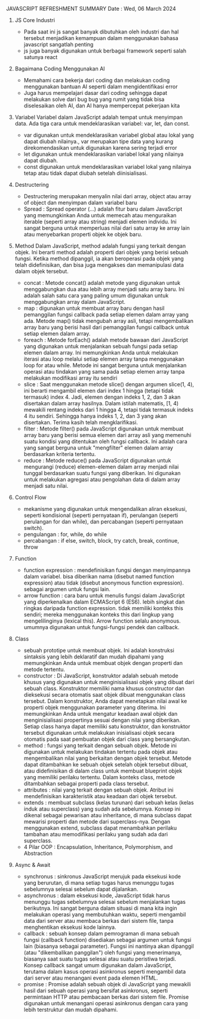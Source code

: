 JAVASCRIPT REFRESHMENT SUMMARY
Date : Wed, 06 March 2024

1. JS Core Industri
    - Pada saat ini js sangat banyak dibutuhkan oleh industri dan hal tersebut menjadikan kemampuan dalam menggunakan bahasa javascript sangatlah penting
    - js juga banyak digunakan untuk berbagai framework seperti salah satunya react
     
2. Bagaimana Coding Menggunakan AI
    - Memahami cara bekerja dari coding dan melakukan coding menggunakan bantuan AI seperti dalam mengidentifikasi error
    - Juga harus mempelajari dasar dari coding sehingga dapat melakukan solve dari bug bug yang rumit yang tidak bisa diselesaikan oleh AI, dan AI hanya mempercepat pekerjaan kita
       
3. Variabel
    Variabel dalam JavaScript adalah tempat untuk menyimpan data. Ada tiga cara untuk mendeklarasikan variabel: var, let, dan const.
    - var digunakan untuk mendeklarasikan variabel global atau lokal yang dapat diubah nilainya., var merupakan tipe data yang kurang direkomendasikan untuk digunakan karena sering terjadi error
    - let digunakan untuk mendeklarasikan variabel lokal yang nilainya dapat diubah.
    - const digunakan untuk mendeklarasikan variabel lokal yang nilainya tetap atau tidak dapat diubah setelah diinisialisasi.
      
4. Destructering
    - Destructering merupakan menyalin nilai dari array, object atau array of object dan menyimpan dalam variabel baru
    - Spread : Spread operator (...) adalah fitur baru dalam JavaScript yang memungkinkan Anda untuk memecah atau menguraikan iterable (seperti array atau string) menjadi elemen individu. Ini sangat berguna untuk memperluas nilai dari satu array ke array lain atau menyebarkan properti objek ke objek baru. 
   
5. Method
     Dalam JavaScript, method adalah fungsi yang terkait dengan objek. Ini berarti method adalah properti dari objek yang berisi sebuah fungsi. Ketika method dipanggil, ia akan beroperasi pada objek yang telah didefinisikan, dan bisa juga mengakses dan memanipulasi data dalam objek tersebut.
     - concat : Metode concat() adalah metode yang digunakan untuk menggabungkan dua atau lebih array menjadi satu array baru. Ini adalah salah satu cara yang paling umum digunakan untuk menggabungkan array dalam JavaScript.
     - map : digunakan untuk membuat array baru dengan hasil pemanggilan fungsi callback pada setiap elemen dalam array yang ada. Metode map() tidak mengubah array asli, tetapi mengembalikan array baru yang berisi hasil dari pemanggilan fungsi callback untuk setiap elemen dalam array. 
     - foreach : Metode forEach() adalah metode bawaan dari JavaScript yang digunakan untuk menjalankan sebuah fungsi pada setiap elemen dalam array. Ini memungkinkan Anda untuk melakukan iterasi atau loop melalui setiap elemen array tanpa menggunakan loop for atau while. Metode ini sangat berguna untuk menjalankan operasi atau tindakan yang sama pada setiap elemen array tanpa melakukan modifikasi array itu sendiri
     - slice : Saat menggunakan metode slice() dengan argumen slice(1, 4), ini berarti mengambil elemen dari index 1 hingga (tetapi tidak termasuk) index 4. Jadi, elemen dengan indeks 1, 2, dan 3 akan disertakan dalam array hasilnya. Dalam istilah matematis, [1, 4) mewakili rentang indeks dari 1 hingga 4, tetapi tidak termasuk indeks 4 itu sendiri. Sehingga hanya indeks 1, 2, dan 3 yang akan disertakan. Terima kasih telah mengklarifikasi.
     - filter : Metode filter() pada JavaScript digunakan untuk membuat array baru yang berisi semua elemen dari array asli yang memenuhi suatu kondisi yang ditentukan oleh fungsi callback. Ini adalah cara yang sangat berguna untuk "mengfilter" elemen dalam array berdasarkan kriteria tertentu.
     - reduce : Metode reduce() pada JavaScript digunakan untuk mengurangi (reduce) elemen-elemen dalam array menjadi nilai tunggal berdasarkan suatu fungsi yang diberikan. Ini digunakan untuk melakukan agregasi atau pengolahan data di dalam array menjadi satu nilai.
       
6. Control Flow
    - mekanisme yang digunakan untuk mengendalikan aliran eksekusi, seperti kondisional (seperti pernyataan if), perulangan (seperti perulangan for dan while), dan percabangan (seperti pernyataan switch).
    - pengulangan : for, while, do while
    - percabangan : if else, switch, block, try catch, break, continue, throw
    
7. Function
    - function expression : mendefinisikan fungsi dengan menyimpannya dalam variabel. bisa diberikan nama (disebut named function expression) atau tidak (disebut anonymous function expression). sebagai argumen untuk fungsi lain.
    - arrow function : cara baru untuk menulis fungsi dalam JavaScript yang diperkenalkan dalam ECMAScript 6 (ES6). lebih singkat dan ringkas daripada function expression.  tidak memiliki konteks this sendiri; mereka menggunakan konteks this dari lingkup yang mengelilinginya (lexical this). Arrow function selalu anonymous. umumnya digunakan untuk fungsi-fungsi pendek dan callback. 
    
8. Class
    -  sebuah prototipe untuk membuat objek. Ini adalah konstruksi sintaksis yang lebih deklaratif dan mudah dipahami yang memungkinkan Anda untuk membuat objek dengan properti dan metode tertentu.
    -  constructor : Di JavaScript, konstruktor adalah sebuah metode khusus yang digunakan untuk menginisialisasi objek yang dibuat dari sebuah class. Konstruktor memiliki nama khusus constructor dan dieksekusi secara otomatis saat objek dibuat menggunakan class tersebut. Dalam konstruktor, Anda dapat menetapkan nilai awal ke properti objek menggunakan parameter yang diterima. Ini memungkinkan Anda untuk mengatur keadaan awal objek dan menginisialisasi propertinya sesuai dengan nilai yang diberikan. Setiap class hanya dapat memiliki satu konstruktor, dan konstruktor tersebut digunakan untuk melakukan inisialisasi objek secara otomatis pada saat pembuatan objek dari class yang bersangkutan.
    -  method : fungsi yang terkait dengan sebuah objek. Metode ini digunakan untuk melakukan tindakan tertentu pada objek atau mengembalikan nilai yang berkaitan dengan objek tersebut. Metode dapat ditambahkan ke sebuah objek setelah objek tersebut dibuat, atau didefinisikan di dalam class untuk membuat blueprint objek yang memiliki perilaku tertentu. Dalam konteks class, metode ditambahkan sebagai properti pada class tersebut.
    -  attributes : nilai yang terkait dengan sebuah objek. Atribut ini mendefinisikan karakteristik atau keadaan dari objek tersebut.
    -  extends : membuat subclass (kelas turunan) dari sebuah kelas (kelas induk atau superclass) yang sudah ada sebelumnya. Konsep ini dikenal sebagai pewarisan atau inheritance, di mana subclass dapat mewarisi properti dan metode dari superclass-nya. Dengan menggunakan extend, subclass dapat menambahkan perilaku tambahan atau memodifikasi perilaku yang sudah ada dari superclass.
    -  4 Pilar OOP : Encapsulation, Inheritance, Polymorphism, and Abstraction

9. Async & Await
    - synchronus : sinkronus JavaScript merujuk pada eksekusi kode yang berurutan, di mana setiap tugas harus menunggu tugas sebelumnya selesai sebelum dapat dijalankan.
    - asynchronus : dalam eksekusi kode, JavaScript tidak harus menunggu tugas sebelumnya selesai sebelum menjalankan tugas berikutnya. Ini sangat berguna dalam situasi di mana kita ingin melakukan operasi yang membutuhkan waktu, seperti mengambil data dari server atau membaca berkas dari sistem file, tanpa menghentikan eksekusi kode lainnya.
    - callback : sebuah konsep dalam pemrograman di mana sebuah fungsi (callback function) disediakan sebagai argumen untuk fungsi lain (biasanya sebagai parameter). Fungsi ini nantinya akan dipanggil (atau "dikembalikan panggilan") oleh fungsi yang menerimanya, biasanya saat suatu tugas selesai atau suatu peristiwa terjadi. Konsep callback sangat umum digunakan dalam JavaScript, terutama dalam kasus operasi asinkronus seperti mengambil data dari server atau menangani event pada elemen HTML.
    - promise : Promise adalah sebuah objek di JavaScript yang mewakili hasil dari sebuah operasi yang bersifat asinkronus, seperti permintaan HTTP atau pembacaan berkas dari sistem file. Promise digunakan untuk menangani operasi asinkronus dengan cara yang lebih terstruktur dan mudah dipahami.
